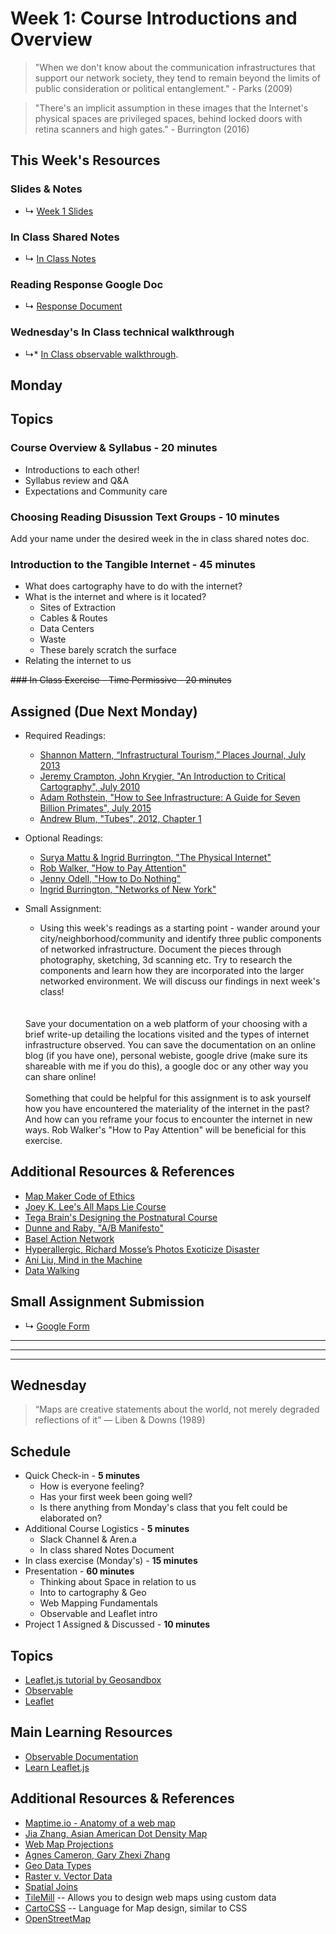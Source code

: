 # Week 1: Course Introductions and Overview

> "When we don't know about the communication infrastructures that support our network society, they tend to remain beyond the limits of public consideration or political entanglement." - Parks (2009)

> "There's an implicit assumption in these images that the Internet's physical spaces are privileged spaces, behind locked doors with retina scanners and high gates." - Burrington (2016)

## This Week's Resources

### Slides & Notes 
* ↳ [Week 1 Slides](https://docs.google.com/presentation/d/1hvi92U5LN0t0nWjT-BF9bOYVDusGn-9Gx-YxW8WzagU/edit?usp=sharing)
### In Class Shared Notes
* ↳ [In Class Notes](https://docs.google.com/document/d/1dxq839nT1Z2mDGHmaRtfZcHJM9UhutEWe7FWej7Q_2g/edit?usp=sharing)
### Reading Response Google Doc
* ↳ [Response Document](https://docs.google.com/document/d/1z9RFLIPTfHzS9kKKNdszuYYRxVgrxREBAZ1X29DAJfs/edit?usp=sharing)
### Wednesday's In Class technical walkthrough
* ↳* [In Class observable walkthrough](observablehq.com/@morganbm123/introduction-to-observable-and-leaflet-js).


## Monday 

## Topics

### Course Overview & Syllabus - 20 minutes
* Introductions to each other!
* Syllabus review and Q&A
* Expectations and Community care

### Choosing Reading Disussion Text Groups - 10 minutes
Add your name under the desired week in the in class shared notes doc.

### Introduction to the Tangible Internet - 45 minutes
* What does cartography have to do with the internet?
* What is the internet and where is it located?
    * Sites of Extraction
    * Cables & Routes
    * Data Centers
    * Waste
    * These barely scratch the surface
* Relating the internet to us

<s>### In Class Exercise - Time Permissive - 20 minutes</s>



## Assigned (**Due Next Monday**)

* Required Readings:
    * [Shannon Mattern, “Infrastructural Tourism,” Places Journal, July 2013](https://placesjournal.org/article/infrastructural-tourism/#footnote_15)
    * [Jeremy Crampton, John Krygier, "An Introduction to Critical Cartography", July 2010](https://www.are.na/block/14630024)
    * [Adam Rothstein, "How to See Infrastructure: A Guide for Seven Billion Primates", July 2015](https://rhizome.org/editorial/2015/jul/2/how-see-infrastructure-guide-seven-billion-primate/)
    * [Andrew Blum, "Tubes", 2012, Chapter 1](https://bobcat.library.nyu.edu/primo-explore/fulldisplay?docid=nyu_aleph003634157&context=L&vid=NS2-NUI&lang=en_US&search_scope=default_scope&adaptor=Local%20Search%20Engine&tab=default_tab&query=any,contains,andrew%20blum%20tubes&offset=0)

* Optional Readings:
    * [Surya Mattu & Ingrid Burrington, "The Physical Internet"](http://networks.land/reference/physical/)
    * [Rob Walker, "How to Pay Attention"](https://medium.com/re-form/how-to-pay-attention-4751adb53cb6)
    * [Jenny Odell, "How to Do Nothing"](https://medium.com/@the_jennitaur/how-to-do-nothing-57e100f59bbb)
    * [Ingrid Burrington, "Networks of New York"](https://ebookcentral.proquest.com/lib/nyulibrary-ebooks/detail.action?docID=6040343)

* Small Assignment:
   * Using this week's readings as a starting point - wander around your city/neighborhood/community
    and identify three public components of networked infrastructure. Document the pieces through photography, sketching, 3d scanning etc. Try to research the components and learn how they are incorporated into the larger networked environment. We will discuss our findings in next week's class!
    <br>  
    <br>  
    Save your documentation on a web platform of your choosing with a brief write-up detailing the locations visited and the types of internet infrastructure observed. You can save the documentation on an
    online blog (if you have one), personal webiste, google drive (make sure its shareable with me if you do this), a google doc or any other way you can share online!
    <br>  
    <br>  
    Something that could be helpful for this assignment is to ask yourself how you have encountered the materiality of the internet in the past? And how can you reframe your focus to encounter the internet in new ways. Rob Walker's "How to Pay Attention" will be beneficial for this exercise.

## Additional Resources & References
* [Map Maker Code of Ethics](https://github.com/joeyklee/carto-code-of-ethics)
* [Joey K. Lee's All Maps Lie Course](https://all-maps-lie-2020.netlify.app/#/)
* [Tega Brain's Designing the Postnatural Course](https://wp.nyu.edu/postnatural/)
* [Dunne and Raby, "A/B Manifesto"](http://dunneandraby.co.uk/content/projects/476/0)
* [Basel Action Network](https://www.ban.org/trash-transparency)
* [Hyperallergic, Richard Mosse’s Photos Exoticize Disaster](https://hyperallergic.com/641289/richard-mosse-photos-exoticize-disaster/)
* [Ani Liu, Mind in the Machine](https://ani-liu.com/mind-in-machine)
* [Data Walking](https://www.datawalking.com/)

## Small Assignment Submission
* ↳ [Google Form](https://forms.gle/kPLtT8429YazXGFL7)

---
---
---
## Wednesday

> “Maps are creative statements about the world, not merely degraded reflections of it” ― Liben & Downs (1989)



## Schedule
* Quick Check-in - __5 minutes__
    * How is everyone feeling?
    * Has your first week been going well?
    * Is there anything from Monday's class that you felt could be elaborated on?
* Additional Course Logistics - __5 minutes__
    * Slack Channel & Aren.a
    * In class shared Notes Document
* In class exercise (Monday's) - __15 minutes__
* Presentation - __60 minutes__
    * Thinking about Space in relation to us 
    * Into to cartography & Geo
    * Web Mapping Fundamentals 
    * Observable and Leaflet intro
* Project 1 Assigned & Discussed - __10 minutes__
    
## Topics
* [Leaflet.js tutorial by Geosandbox](https://joeyklee.github.io/geosandbox/)
* [Observable](https://observablehq.com/)
* [Leaflet](https://leafletjs.com/)

## Main Learning Resources
* [Observable Documentation](https://observablehq.com/@observablehq/documentation#threeEssentialCharts)
* [Learn Leaflet.js](https://www.youtube.com/playlist?list=PLDmvslp_VR0xjh7wGMNd_1kk0zUox6Sue)



## Additional Resources & References
* [Maptime.io - Anatomy of a web map](http://maptime.io/anatomy-of-a-web-map/#0)
* [Jia Zhang, Asian American Dot Density Map](https://centerforspatialresearch.github.io/asianAmericans/)
* [ Web Map Projections](https://www.jasondavies.com/maps/transition/)
* [Agnes Cameron, Gary Zhexi Zhang](http://root.schloss-post.com/)
* [Geo Data Types](https://www.axismaps.com/guide/level-of-measurement)
* [Raster v. Vector Data](https://gisgeography.com/spatial-data-types-vector-raster/)
* [Spatial Joins](https://gisgeography.com/spatial-join/)
* [TileMill](https://tilemill-project.github.io/tilemill/) -- Allows you to design web maps using custom data
* [CartoCSS](https://cartocss.readthedocs.io/en/latest/) -- Language for Map design, similar to CSS
* [OpenStreetMap](https://www.openstreetmap.org/)
